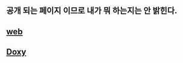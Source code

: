 ## 공개 되는 페이지 이므로 내가 뭐 하는지는 안 밝힌다.

## [web](https://sanggunlee.github.io/open_spiel/)

## [Doxy](html/index.html)

